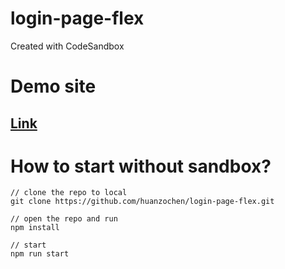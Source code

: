 # login-page-flex
Created with CodeSandbox

# Demo site
## [Link](https://login-page-flex.herokuapp.com/ "login-page-flex")


# How to start without sandbox?
```
// clone the repo to local
git clone https://github.com/huanzochen/login-page-flex.git

// open the repo and run
npm install

// start
npm run start
```

